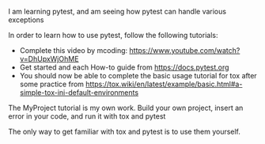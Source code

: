 I am learning pytest, and am seeing how pytest can handle various exceptions

In order to learn how to use pytest, follow the following tutorials:
* Complete this video by mcoding: https://www.youtube.com/watch?v=DhUpxWjOhME
* Get started and each How-to guide from https://docs.pytest.org
* You should now be able to complete the basic usage tutorial for tox after some practice from https://tox.wiki/en/latest/example/basic.html#a-simple-tox-ini-default-environments

The MyProject tutorial is my own work. Build your own project, insert an error in your code, and run it with tox and pytest

The only way to get familiar with tox and pytest is to use them yourself.